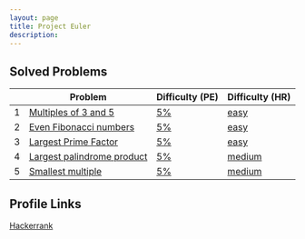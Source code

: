 ```yaml
---
layout: page
title: Project Euler
description:
---
```


## Solved Problems

|   | Problem | Difficulty (PE) | Difficulty (HR) |
|---|---------|-----------------|-----------------|
| 1 |[Multiples of 3 and 5](https://prasoonbatham11.github.io/artofmath/2020/04/10/euler1.html)|[5%](https://projecteuler.net/problem=1)|[easy](https://www.hackerrank.com/contests/projecteuler/challenges/euler001/problem)|
| 2 |[Even Fibonacci numbers](https://prasoonbatham11.github.io/artofmath/2020/04/10/euler2.html)|[5%](https://projecteuler.net/problem=2)|[easy](https://www.hackerrank.com/contests/projecteuler/challenges/euler002/problem)|
| 3 |[Largest Prime Factor](https://prasoonbatham11.github.io/artofmath/2020/04/10/euler3.html)|[5%](https://projecteuler.net/problem=3)|[easy](https://www.hackerrank.com/contests/projecteuler/challenges/euler003/problem)|
| 4 |[Largest palindrome product](https://prasoonbatham11.github.io/artofmath/2020/04/10/euler4.html)|[5%](https://projecteuler.net/problem=4)|[medium](https://www.hackerrank.com/contests/projecteuler/challenges/euler004/problem)|
| 5 |[Smallest multiple](https://prasoonbatham11.github.io/artofmath/2020/04/10/euler5.html)|[5%](https://projecteuler.net/problem=5)|[medium](https://www.hackerrank.com/contests/projecteuler/challenges/euler005/problem)|

## Profile Links

[Hackerrank](https://www.hackerrank.com/results/projecteuler/trojan38f)
